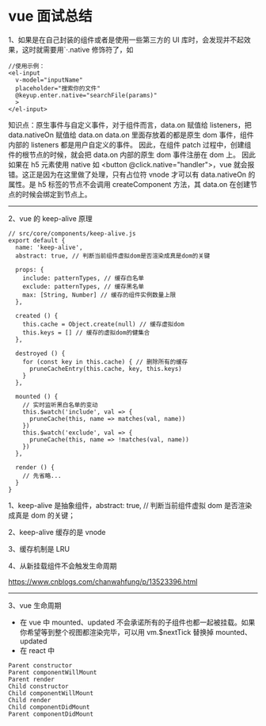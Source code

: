 # vue 面试总结

1、如果是在自己封装的组件或者是使用一些第三方的 UI 库时，会发现并不起效果，这时就需要用`·.native 修饰符了，如

```
//使用示例：
<el-input
  v-model="inputName"
  placeholder="搜索你的文件"
  @keyup.enter.native="searchFile(params)"
  >
</el-input>

```

知识点：原生事件与自定义事件，对于组件而言，data.on 赋值给 listeners，把 data.nativeOn 赋值给 data.on
data.on 里面存放着的都是原生 dom 事件，组件内部的 listeners 都是用户自定义的事件。
因此，在组件 patch 过程中，创建组件的根节点的时候，就会把 data.on 内部的原生 dom 事件注册在 dom 上。
因此如果在 h5 元素使用 native 如 <button @click.native="handler">，vue 就会报错。这正是因为在这里做了处理，只有占位符 vnode 才可以有 data.nativeOn 的属性。是 h5 标签的节点不会调用 createComponent 方法，其 data.on 在创建节点的时候会绑定到节点上。

---

2、vue 的 keep-alive 原理

```
// src/core/components/keep-alive.js
export default {
  name: 'keep-alive',
  abstract: true, // 判断当前组件虚拟dom是否渲染成真是dom的关键

  props: {
    include: patternTypes, // 缓存白名单
    exclude: patternTypes, // 缓存黑名单
    max: [String, Number] // 缓存的组件实例数量上限
  },

  created () {
    this.cache = Object.create(null) // 缓存虚拟dom
    this.keys = [] // 缓存的虚拟dom的健集合
  },

  destroyed () {
    for (const key in this.cache) { // 删除所有的缓存
      pruneCacheEntry(this.cache, key, this.keys)
    }
  },

  mounted () {
    // 实时监听黑白名单的变动
    this.$watch('include', val => {
      pruneCache(this, name => matches(val, name))
    })
    this.$watch('exclude', val => {
      pruneCache(this, name => !matches(val, name))
    })
  },

  render () {
    // 先省略...
  }
}

```

1、keep-alive 是抽象组件，abstract: true, // 判断当前组件虚拟 dom 是否渲染成真是 dom 的关键；

2、keep-alive 缓存的是 vnode

3、缓存机制是 LRU

4、从新挂载组件不会触发生命周期

https://www.cnblogs.com/chanwahfung/p/13523396.html

---

3、vue 生命周期

- 在 vue 中 mounted、updated 不会承诺所有的子组件也都一起被挂载。如果你希望等到整个视图都渲染完毕，可以用 vm.$nextTick 替换掉 mounted、updated
- 在 react 中

```
Parent constructor
Parent componentWillMount
Parent render
Child constructor
Child componentWillMount
Child render
Child componentDidMount
Parent componentDidMount
```
